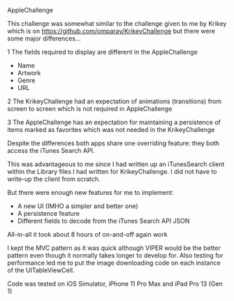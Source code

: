 AppleChallenge

This challenge was somewhat similar to the challenge given to me by Krikey which is on https://github.com/omparay/KrikeyChallenge but there were some major differences...

1 The fields required to display are different in the AppleChallenge
  - Name
  - Artwork
  - Genre
  - URL
  
2 The KrikeyChallenge had an expectation of animations (transitions) from screen to screen which is not required in AppleChallenge

3 The AppleChallenge has an expectation for maintaining a persistence of items marked as favorites which was not needed in the KrikeyChallenge

Despite the differences both apps share one overriding feature: they both access the iTunes Search API.

This was advantageous to me since I had written up an iTunesSearch client within the Library files I had written for KrikeyChallenge. I did not have to write-up the client from scratch.

But there were enough new features for me to implement:

- A new UI (IMHO a simpler and better one)
- A persistence feature
- Different fields to decode from the iTunes Search API JSON

All-in-all it took about 8 hours of on-and-off again work

I kept the MVC pattern as it was quick although VIPER would be the better pattern even though it normally takes longer to develop for. Also testing for performance led me to put the image downloading code on each instance of the UITableViewCell.

Code was tested on iOS Simulator, iPhone 11 Pro Max and iPad Pro 13 (Gen 1)
